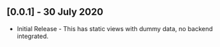 ## [0.0.1] - 30 July 2020
- Initial Release - This has static views with dummy data, no backend integrated.

